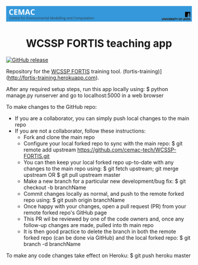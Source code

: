 <div align="center">
<a href="https://www.cemac.leeds.ac.uk/">
  <img src="https://github.com/cemac/cemac_generic/blob/master/Images/cemac.png"></a>
  <br>
</div>


 <h1> <center> WCSSP FORTIS teaching app </center> </h1>

[![GitHub release](https://img.shields.io/badge/release-v.1.1-blue.svg)](https://github.com/cemac/SWIFTDB/releases/tag/1.1)

Repository for the [WCSSP FORTIS](https://www.metoffice.gov.uk/research/collaboration/newton/wcssp-se-asia/wp3) training tool. (fortis-training)](http://fortis-training.herokuapp.com). 

After any required setup steps, run this app locally using:
$ python manage.py runserver
and go to localhost:5000 in a web browser

To make changes to the GitHub repo:
- If you are a collaborator, you can simply push local changes to the main repo
- If you are not a collaborator, follow these instructions:
  - Fork and clone the main repo
  - Configure your local forked repo to sync with the main repo:
    $ git remote add upstream https://github.com/cemac-tech/WCSSP-FORTIS.git
  - You can then keep your local forked repo up-to-date with any changes to the main repo using:
    $ git fetch upstream; git merge upstream
    OR
    $ git pull upstream master
  - Make a new branch for a particular new development/bug fix:
    $ git checkout -b branchName
  - Commit changes locally as normal, and push to the remote forked repo using:
    $ git push origin branchName
  - Once happy with your changes, open a pull request (PR) from your remote forked repo's GitHub page
  - This PR wil be reviewed by one of the code owners and, once any follow-up changes are made, pulled into th main repo
  - It is then good practice to delete the branch in both the remote forked repo (can be done via GitHub) and the local forked repo:
    $ git branch -d branchName

To make any code changes take effect on Heroku:
$ git push heroku master
